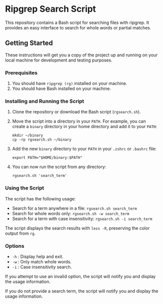 # Ripgrep Search Script

This repository contains a Bash script for searching files with ripgrep. It provides an easy interface to search for whole words or partial matches.

## Getting Started

These instructions will get you a copy of the project up and running on your local machine for development and testing purposes.

### Prerequisites

1. You should have `ripgrep (rg)` installed on your machine.
2. You should have Bash installed on your machine.

### Installing and Running the Script

1. Clone the repository or download the Bash script (`rgsearch.sh`).
2. Move the script into a directory in your `PATH`. For example, you can create a `binary` directory in your home directory and add it to your `PATH`:

    ```
    mkdir ~/binary
    cp -rp rgsearch.sh ~/binary
    ```

3. Add the new `binary` directory to your `PATH` in your `.zshrc` or `.bashrc` file:

    ```
    export PATH="$HOME/binary:$PATH"
    ```

4. You can now run the script from any directory:

    ```
    rgsearch.sh 'search_term'
    ```

### Using the Script

The script has the following usage:

- Search for a term anywhere in a file: `rgsearch.sh search_term`
- Search for whole words only: `rgsearch.sh -w search_term`
- Search for a term with case insensitivity: `rgsearch.sh -i search_term`

The script displays the search results with `less -R`, preserving the color output from `rg`.

### Options

- `-h` : Display help and exit.
- `-w` : Only match whole words.
- `-i` : Case insensitivity search.

If you attempt to use an invalid option, the script will notify you and display the usage information.

If you do not provide a search term, the script will notify you and display the usage information.

